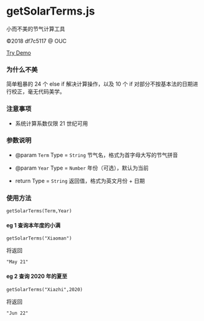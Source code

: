 # getSolarTerms.js

小而不美的节气计算工具 

 ©2018 df7c5117 @ OUC

 [Try Demo](https://df7c5117.github.io/getSolarTerms.js)

### 为什么不美

简单粗暴的 24 个 else if 解决计算操作，以及 10 个 if 对部分不按基本法的日期进行校正，毫无代码美学。

### 注意事项

* 系统计算系数仅限 21 世纪可用

### 参数说明

* @param  `Term`  Type = `String`  节气名，格式为首字母大写的节气拼音

* @param  `Year`  Type = `Number`  年份（可选），默认为当前

* return  Type = `String`  返回值，格式为英文月份 + 日期


### 使用方法

`getSolarTerms(Term,Year)`

#### eg 1 查询本年度的小满

`getSolarTerms("Xiaoman")`

将返回

`"May 21"`


#### eg 2 查询 2020 年的夏至

`getSolarTerms("Xiazhi",2020)`

将返回

`"Jun 22"`